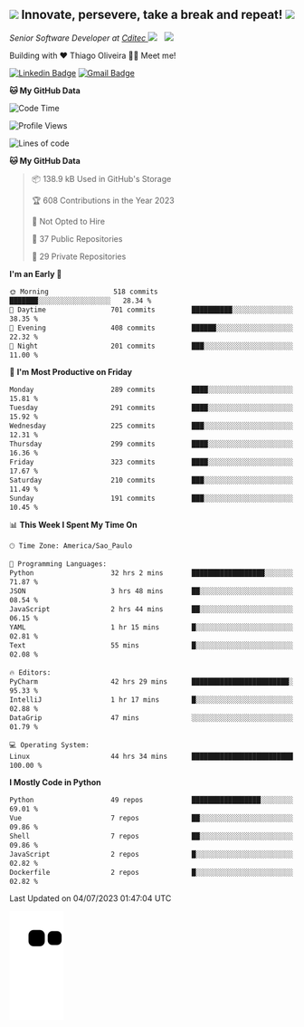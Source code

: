 <h2><img src="https://emojis.slackmojis.com/emojis/images/1531849430/4246/blob-sunglasses.gif?1531849430" width="30"/> Innovate, persevere, take a break and repeat! <img src="https://media.giphy.com/media/12oufCB0MyZ1Go/giphy.gif" width="50"></h2>
<img align='right' src="https://media.giphy.com/media/M9gbBd9nbDrOTu1Mqx/giphy.gif" width="230">
<p><em>Senior Software Developer at <a href="https://www.cditec.com.br/">Cditec
</a><img src="https://media.giphy.com/media/WUlplcMpOCEmTGBtBW/giphy.gif" width="30"> 
</em></p>



Building with ❤️ Thiago Oliveira 👋🏽 Meet me!

[![Linkedin Badge](https://img.shields.io/badge/-Thiago-blue?style=flat-square&logo=Linkedin&logoColor=white&link=https://www.linkedin.com/in/tgmarinho/)](https://www.linkedin.com/in/thiagoceconelo/) 
[![Gmail Badge](https://img.shields.io/badge/-thiceconelo@gmail.com-c14438?style=flat-square&logo=Gmail&logoColor=white&link=mailto:thiceconelo@gmail.com)](mailto:thiceconelo@gmail.com)

</em></p>

<!-- <span style="height ">
![Anurag's GitHub stats](https://github-readme-stats.vercel.app/api?username=arthurspk&show_icons=true&theme=tokyonight)
</span> -->

**🐱 My GitHub Data** 
<!--START_SECTION:waka-->
![Code Time](http://img.shields.io/badge/Code%20Time-213%20hrs%2055%20mins-blue)

![Profile Views](http://img.shields.io/badge/Profile%20Views-60-blue)

![Lines of code](https://img.shields.io/badge/From%20Hello%20World%20I%27ve%20Written-2.9%20million%20lines%20of%20code-blue)

**🐱 My GitHub Data** 

> 📦 138.9 kB Used in GitHub's Storage 
 > 
> 🏆 608 Contributions in the Year 2023
 > 
> 🚫 Not Opted to Hire
 > 
> 📜 37 Public Repositories 
 > 
> 🔑 29 Private Repositories 
 > 
**I'm an Early 🐤** 

```text
🌞 Morning                518 commits         ███████░░░░░░░░░░░░░░░░░░   28.34 % 
🌆 Daytime                701 commits         ██████████░░░░░░░░░░░░░░░   38.35 % 
🌃 Evening                408 commits         ██████░░░░░░░░░░░░░░░░░░░   22.32 % 
🌙 Night                  201 commits         ███░░░░░░░░░░░░░░░░░░░░░░   11.00 % 
```
📅 **I'm Most Productive on Friday** 

```text
Monday                   289 commits         ████░░░░░░░░░░░░░░░░░░░░░   15.81 % 
Tuesday                  291 commits         ████░░░░░░░░░░░░░░░░░░░░░   15.92 % 
Wednesday                225 commits         ███░░░░░░░░░░░░░░░░░░░░░░   12.31 % 
Thursday                 299 commits         ████░░░░░░░░░░░░░░░░░░░░░   16.36 % 
Friday                   323 commits         ████░░░░░░░░░░░░░░░░░░░░░   17.67 % 
Saturday                 210 commits         ███░░░░░░░░░░░░░░░░░░░░░░   11.49 % 
Sunday                   191 commits         ███░░░░░░░░░░░░░░░░░░░░░░   10.45 % 
```


📊 **This Week I Spent My Time On** 

```text
🕑︎ Time Zone: America/Sao_Paulo

💬 Programming Languages: 
Python                   32 hrs 2 mins       ██████████████████░░░░░░░   71.87 % 
JSON                     3 hrs 48 mins       ██░░░░░░░░░░░░░░░░░░░░░░░   08.54 % 
JavaScript               2 hrs 44 mins       ██░░░░░░░░░░░░░░░░░░░░░░░   06.15 % 
YAML                     1 hr 15 mins        █░░░░░░░░░░░░░░░░░░░░░░░░   02.81 % 
Text                     55 mins             █░░░░░░░░░░░░░░░░░░░░░░░░   02.08 % 

🔥 Editors: 
PyCharm                  42 hrs 29 mins      ████████████████████████░   95.33 % 
IntelliJ                 1 hr 17 mins        █░░░░░░░░░░░░░░░░░░░░░░░░   02.88 % 
DataGrip                 47 mins             ░░░░░░░░░░░░░░░░░░░░░░░░░   01.79 % 

💻 Operating System: 
Linux                    44 hrs 34 mins      █████████████████████████   100.00 % 
```

**I Mostly Code in Python** 

```text
Python                   49 repos            █████████████████░░░░░░░░   69.01 % 
Vue                      7 repos             ██░░░░░░░░░░░░░░░░░░░░░░░   09.86 % 
Shell                    7 repos             ██░░░░░░░░░░░░░░░░░░░░░░░   09.86 % 
JavaScript               2 repos             █░░░░░░░░░░░░░░░░░░░░░░░░   02.82 % 
Dockerfile               2 repos             █░░░░░░░░░░░░░░░░░░░░░░░░   02.82 % 
```




 Last Updated on 04/07/2023 01:47:04 UTC
<!--END_SECTION:waka-->

![Snake animation](https://github.com/rafaballerini/rafaballerini/blob/output/github-contribution-grid-snake.svg)


<!---
ceconelo/ceconelo is a ✨ special ✨ repository because its `README.md` (this file) appears on your GitHub profile.
You can click the Preview link to take a look at your changes.
--->
